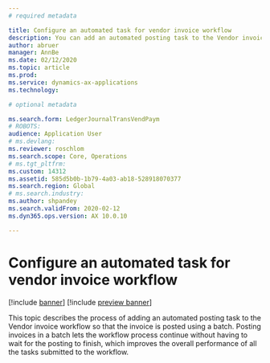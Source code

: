 ```yaml
---
# required metadata

title: Configure an automated task for vendor invoice workflow
description: You can add an automated posting task to the Vendor invoice workflow so that the invoice is posted using a batch. 
author: abruer
manager: AnnBe
ms.date: 02/12/2020
ms.topic: article
ms.prod: 
ms.service: dynamics-ax-applications
ms.technology: 

# optional metadata

ms.search.form: LedgerJournalTransVendPaym
# ROBOTS: 
audience: Application User
# ms.devlang: 
ms.reviewer: roschlom
ms.search.scope: Core, Operations
# ms.tgt_pltfrm: 
ms.custom: 14312
ms.assetid: 585d5b0b-1b79-4a03-ab18-528918070377
ms.search.region: Global
# ms.search.industry: 
ms.author: shpandey
ms.search.validFrom: 2020-02-12
ms.dyn365.ops.version: AX 10.0.10

---
```

# Configure an automated task for vendor invoice workflow

[!include [banner](../includes/banner.md)]
[!include [preview banner](../includes/preview-banner.md)]

This topic describes the process of adding an automated posting task to the Vendor invoice workflow so that the invoice is posted using a batch. Posting invoices in a batch lets the workflow process continue without having to wait for the posting to finish, which improves the overall performance of all the tasks submitted to the workflow.
